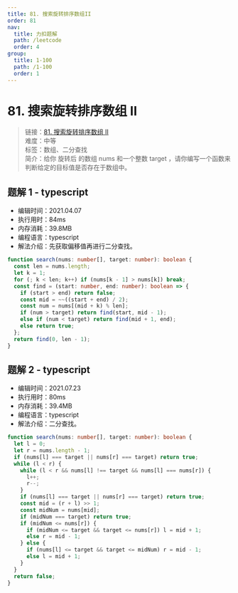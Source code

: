 ```yaml
---
title: 81. 搜索旋转排序数组II
order: 81
nav:
  title: 力扣题解
  path: /leetcode
  order: 4
group:
  title: 1-100
  path: /1-100
  order: 1
---
```


# 81. 搜索旋转排序数组 II

> 链接：[81. 搜索旋转排序数组 II](https://leetcode-cn.com/problems/search-in-rotated-sorted-array-ii/)  
> 难度：中等  
> 标签：数组、二分查找  
> 简介：给你 旋转后 的数组 nums 和一个整数 target ，请你编写一个函数来判断给定的目标值是否存在于数组中。

## 题解 1 - typescript

- 编辑时间：2021.04.07
- 执行用时：84ms
- 内存消耗：39.8MB
- 编程语言：typescript
- 解法介绍：先获取偏移值再进行二分查找。

```typescript
function search(nums: number[], target: number): boolean {
  const len = nums.length;
  let k = 1;
  for (; k < len; k++) if (nums[k - 1] > nums[k]) break;
  const find = (start: number, end: number): boolean => {
    if (start > end) return false;
    const mid = ~~((start + end) / 2);
    const num = nums[(mid + k) % len];
    if (num > target) return find(start, mid - 1);
    else if (num < target) return find(mid + 1, end);
    else return true;
  };
  return find(0, len - 1);
}
```

## 题解 2 - typescript

- 编辑时间：2021.07.23
- 执行用时：80ms
- 内存消耗：39.4MB
- 编程语言：typescript
- 解法介绍：二分查找。

```typescript
function search(nums: number[], target: number): boolean {
  let l = 0;
  let r = nums.length - 1;
  if (nums[l] === target || nums[r] === target) return true;
  while (l < r) {
    while (l < r && nums[l] !== target && nums[l] === nums[r]) {
      l++;
      r--;
    }
    if (nums[l] === target || nums[r] === target) return true;
    const mid = (r + l) >> 1;
    const midNum = nums[mid];
    if (midNum === target) return true;
    if (midNum <= nums[r]) {
      if (midNum <= target && target <= nums[r]) l = mid + 1;
      else r = mid - 1;
    } else {
      if (nums[l] <= target && target <= midNum) r = mid - 1;
      else l = mid + 1;
    }
  }
  return false;
}
```
